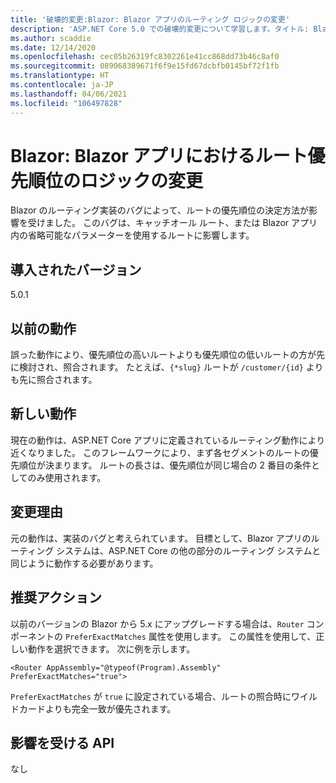 ```yaml
---
title: '破壊的変更:Blazor: Blazor アプリのルーティング ロジックの変更'
description: 'ASP.NET Core 5.0 での破壊的変更について学習します。タイトル: Blazor:Blazor アプリのルーティング ロジックの変更'
ms.author: scaddie
ms.date: 12/14/2020
ms.openlocfilehash: cec05b26319fc8302261e41cc868dd73b46c8af0
ms.sourcegitcommit: 089068389671f6f9e15fd67dcbfb0145bf72f1fb
ms.translationtype: HT
ms.contentlocale: ja-JP
ms.lasthandoff: 04/06/2021
ms.locfileid: "106497828"
---
```

# <a name="blazor-route-precedence-logic-changed-in-blazor-apps"></a>Blazor: Blazor アプリにおけるルート優先順位のロジックの変更

Blazor のルーティング実装のバグによって、ルートの優先順位の決定方法が影響を受けました。 このバグは、キャッチオール ルート、または Blazor アプリ内の省略可能なパラメーターを使用するルートに影響します。

## <a name="version-introduced"></a>導入されたバージョン

5.0.1

## <a name="old-behavior"></a>以前の動作

誤った動作により、優先順位の高いルートよりも優先順位の低いルートの方が先に検討され、照合されます。 たとえば、`{*slug}` ルートが `/customer/{id}` よりも先に照合されます。

## <a name="new-behavior"></a>新しい動作

現在の動作は、ASP.NET Core アプリに定義されているルーティング動作により近くなりました。 このフレームワークにより、まず各セグメントのルートの優先順位が決まります。 ルートの長さは、優先順位が同じ場合の 2 番目の条件としてのみ使用されます。

## <a name="reason-for-change"></a>変更理由

元の動作は、実装のバグと考えられています。 目標として、Blazor アプリのルーティング システムは、ASP.NET Core の他の部分のルーティング システムと同じように動作する必要があります。

## <a name="recommended-action"></a>推奨アクション

以前のバージョンの Blazor から 5.x にアップグレードする場合は、`Router` コンポーネントの `PreferExactMatches` 属性を使用します。 この属性を使用して、正しい動作を選択できます。 次に例を示します。

```razor
<Router AppAssembly="@typeof(Program).Assembly" PreferExactMatches="true">
```

`PreferExactMatches` が `true` に設定されている場合、ルートの照合時にワイルドカードよりも完全一致が優先されます。

## <a name="affected-apis"></a>影響を受ける API

なし

<!--

## Category

ASP.NET Core

## Affected APIs

Not detectable via API analysis

-->
